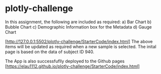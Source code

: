 # plotly-challenge
In this assignment, the following are included as required:
a) Bar Chart
b) Bubble Chart
c) Demographic Information box for the Metadata
d) Gauge Chart

[http://127.0.0.1:5502/plotly-challenge/StarterCode/index.html]
The above items will be updated as required when a new sample is selected. The inital page is based on the data of subject ID 940. 

The App is also successfuflly deployed to the Github pages 
[https://elau1112.github.io/plotly-challenge/StarterCode/index.html]
